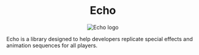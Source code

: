 <h1 align="center">Echo</h1>

<p align="center">
  <img src="https://github.com/ZoyKad/echo/blob/main/logo.png?raw=true" alt="Echo logo"/>
</p>

Echo is a library designed to help developers replicate special effects and animation sequences for all players.
